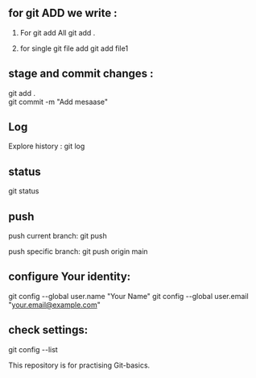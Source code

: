 ## for git ADD we write :
 
 1. For git add All 
    git add .

 2. for single git file add 
    git add file1


## stage and commit changes :
git add .                     
git commit -m "Add mesaase"


## Log
 Explore history :
   git log


## status
  git status


## push 
push current branch:
  git push 

push specific branch:
  git push origin main


## configure Your identity:
git config --global user.name "Your Name"
git config --global user.email "your.email@example.com"



## check settings:
git config --list

This repository is for practising Git-basics.